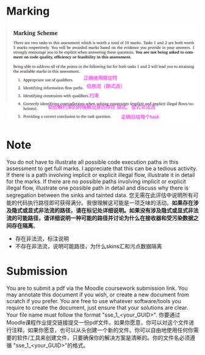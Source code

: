 # Marking

![](/static/2022-02-09-19-00-44.png)

# Note

You do not have to illustrate all possible code execution paths in this assessment to get full marks. I appreciate that this can be a tedious activity. If there is a path involving implicit or explicit illegal flow, illustrate it in detail for the marks. If there are no possible paths involving implicit or explicit illegal flow, illustrate one possible path in detail and discuss why there is segregation between the sinks and tainted data. 您无需在此评估中说明所有可能的代码执行路径即可获得满分。我很理解这可能是一项乏味的活动。**如果存在涉及隐式或显式非法流的路径，请在标记处详细说明。如果没有涉及隐式或显式非法流的可能路径，请详细说明一种可能的路径并讨论为什么在接收器和受污染数据之间存在隔离**。

* 存在非法流，标注说明
* 不存在非法流，说明可能路径，为什么skins汇和污点数据隔离

# Submission

You are to submit a pdf via the Moodle coursework submission link. You may annotate this document if you wish, or create a new document from scratch if you prefer. You are free to use whatever software/tools you require to create the document, just ensure that your solutions are clear. Your file name must follow the format "sse_1_<your_GUID>". 你要通过Moodle课程作业提交链接提交一份pdf文件。如果你愿意，你可以对这个文件进行注释，如果你愿意，也可以从头创建一个新的文件。你可以自由地使用任何你需要的软件/工具来创建文件，只要确保你的解决方案是清晰的。你的文件名必须遵循 "sse_1_<your_GUID>"的格式。